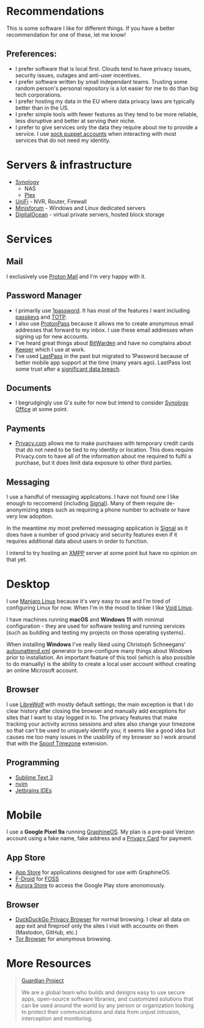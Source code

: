# Recommendations

This is some software I like for different things. If you have a better recommendation for one of these, let me know!

## Preferences:

* I prefer software that is local first. Clouds tend to have privacy issues, security issues, outages and anti-user incentives.
* I prefer software written by small independant teams. Trusting some random person's personal repository is a lot easier for me to do than big tech corporations.
* I prefer hosting my data in the EU where data privacy laws are typically better than in the US.
* I prefer simple tools with fewer features as they tend to be more reliable, less disruptive and better at serving their niche.
* I prefer to give services only the data they require about me to provide a service. I use [sock puppet accounts](https://kalilinuxtutorials.com/sock-puppets-osint-guide/) when interacting with most services that do not need my identity.

# Servers & infrastructure

* [Synology](https://www.synology.com/en-us)
  * NAS
  * [Plex](https://www.plex.tv/)
* [UniFi](https://ui.com/) - NVR, Router, Firewall
* [Minisforum](https://www.minisforum.com/) - Windows and Linux dedicated servers
* [DigitalOcean](https://www.digitalocean.com/) - virtual private servers, hosted block storage

# Services

## Mail

I exclusively use [Proton Mail](https://proton.me/) and I'm very happy with it.

## Password Manager

* I primarily use [1password](https://1password.com). It has most of the features I want including [passkeys](https://www.passkeys.com/what-are-passkeys) and [TOTP](https://en.wikipedia.org/wiki/Time-based_one-time_password).
* I also use [ProtonPass](https://proton.me/) because it allows me to create anonymous email addresses that forward to my inbox. I use these email addresses when signing up for new accounts.
* I've heard great things about [BitWarden](https://bitwarden.com/) and have no complains about [Keeper](https://www.keepersecurity.com/) which I use at work.
* I've used [LastPass](https://app.lastpass.com/login/) in the past but migrated to 1Password because of better mobile app support at the time (many years ago). LastPass lost some trust after a
[significant data breach](https://support.lastpass.com/s/document-item?bundleId=lastpass&topicId=LastPass/security-bulletin-recommended-actions-for-customers.html&_LANG=enus).

## Documents

* I begrudgingly use G's suite for now but intend to consider [Synology Office](https://kb.synology.com/en-global/DSM/help/Spreadsheet/office_desc?version=7) at some point.

## Payments

* [Privacy.com](https://app.privacy.com/) allows me to make purchases with temporary credit cards that do not need to be tied to my identity or location. This does require Privacy.com to have all of the information about me required to fulfil a purchase, but it does limit data exposure to other third parties.

## Messaging

I use a handful of messaging applications. I have not found one I like enough to reccomend (including [Signal](https://signal.org/download/)). Many of them require de-anonymizing steps such as requiring a phone number to activate or have very low adoption.

In the meantime my most preferred messaging application is [Signal](https://signal.org/download/) as it does have a number of good privacy and security features even if it requires additional data about users in order to function.

I intend to try hosting an [XMPP](https://xmpp.org/software/) server at some point but have no opinion on that yet.

# Desktop

I use [Manjaro Linux](https://manjaro.org/) because it's very easy to use and I'm tired of configuring Linux for now. When I'm in the mood to tinker I like [Void Linux](https://voidlinux.org/).

I have machines running **macOS** and **Windows 11** with minimal configuration - they are used for software testing and running services (such as building and testing my projects on those operating systems).

When installing **Windows** I've really liked using Christoph Schneegans' [autounattend.xml](https://schneegans.de/windows/unattend-generator/) generator to pre-configure many things about Windows prior to installation. An important feature of this tool
(which is also possible to do manually) is the ability to create a local user account without creating an online Microsoft account.

## Browser

I use [LibreWolf](https://librewolf.net/) with mostly default settings; the main exception is that I do clear history after closing the browser and manually add exceptions for sites that I want to stay logged in to.
The privacy features that make tracking your activity across sessions and sites also change your timezone so that can't be used to uniquely identify you; it seems like a good idea but causes me too many issues in the
usability of my browser so I work around that with the [Spoof Timezone](https://webextension.org/listing/spoof-timezone.html) extension.

## Programming

* [Sublime Text 3](https://www.sublimetext.com/3)
* [nvim](https://neovim.io/)
* [Jetbrains IDEs](https://www.jetbrains.com/ides/)

# Mobile

I use a **Google Pixel 9a** running [GraphineOS](https://grapheneos.org/). My plan is a pre-paid Verizon account using a fake name, fake address and a [Privacy Card](https://www.privacy.com/) for payment.

## App Store

* [App Store](https://github.com/GrapheneOS/AppStore/releases) for applications designed for use with GraphineOS.
* [F-Droid](https://f-droid.org/) for [FOSS](https://itsfoss.com/what-is-foss/)
* [Aurora Store](https://store.auroraoss.com/) to access the Google Play store anonomously.

## Browser

* [DuckDuckGo Privacy Browser](https://f-droid.org/packages/com.duckduckgo.mobile.android/) for normal browsing. I clear all data on app exit and fireproof only the sites I visit with accounts on them (Mastodon, GitHub, etc.)
* [Tor Browser](https://www.torproject.org/download/#android) for anonymous browsing.

# More Resources

> [Guardian Project](https://guardianproject.info/)
>
> We are a global team who builds and designs easy to use secure apps, open-source software libraries, and customized solutions that can be used around the world by any person or organization looking to protect their communications and data from unjust intrusion, interception and monitoring.
